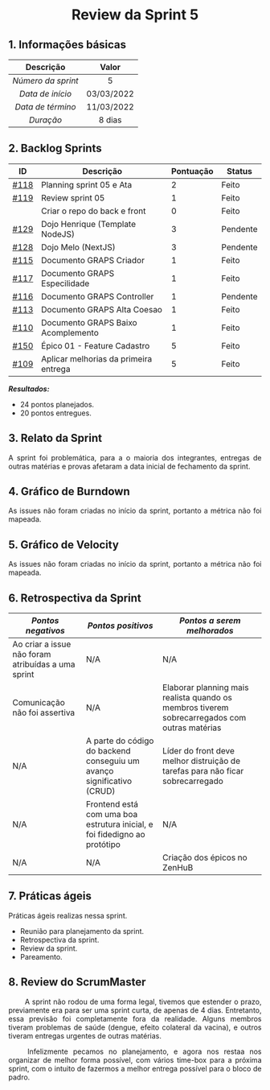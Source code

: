 # <center> Review da Sprint 5

## 1. Informações básicas

| Descrição | Valor |
|:--:|:--:|
|*Número da sprint*|5|
|*Data de início*|03/03/2022|
|*Data de término*|11/03/2022| 
|*Duração*| 8 dias|



## 2. Backlog Sprints

|ID | Descrição | Pontuação| Status |
|---|--------------------|--------------|------------- |
| [#118](https://github.com/UnBArqDsw2021-2/2021.2_G2_Ki-Limpinho/issues/118)   |  Planning sprint 05 e Ata | 2 | Feito | 
| [#119](https://github.com/UnBArqDsw2021-2/2021.2_G2_Ki-Limpinho/issues?page=2&q=is%3Aopen+is%3Aissue)   |  Review sprint 05  | 1 | Feito | 
| []()   |  Criar o repo do back e front | 0 | Feito | 
| [#129](https://github.com/UnBArqDsw2021-2/2021.2_G2_Ki-Limpinho/issues/129)   |  Dojo Henrique (Template NodeJS)  | 3 | Pendente | 
| [#128](https://github.com/UnBArqDsw2021-2/2021.2_G2_Ki-Limpinho/issues/128)   |  Dojo Melo (NextJS)  | 3 | Pendente | 
| [#115](https://github.com/UnBArqDsw2021-2/2021.2_G2_Ki-Limpinho/issues/115)   |  Documento GRAPS Criador | 1 | Feito | 
| [#117](https://github.com/UnBArqDsw2021-2/2021.2_G2_Ki-Limpinho/issues/117)   |  Documento GRAPS Especilidade | 1 | Feito | 
| [#116](https://github.com/UnBArqDsw2021-2/2021.2_G2_Ki-Limpinho/issues/116)   |  Documento GRAPS Controller | 1 | Pendente | 
| [#113](https://github.com/UnBArqDsw2021-2/2021.2_G2_Ki-Limpinho/issues/113)   |  Documento GRAPS Alta Coesao | 1 | Feito | 
| [#110](https://github.com/UnBArqDsw2021-2/2021.2_G2_Ki-Limpinho/issues/110)   |  Documento GRAPS Baixo Acomplemento | 1 | Feito | 
| [#150](https://github.com/UnBArqDsw2021-2/2021.2_G2_Ki-Limpinho/issues/150)   |  Épico 01 - Feature Cadastro | 5 | Feito | 
| [#109](https://github.com/UnBArqDsw2021-2/2021.2_G2_Ki-Limpinho/issues/109)   |  Aplicar melhorias da primeira entrega | 5 |  Feito |


***Resultados:***

* 24 pontos planejados.
* 20 pontos entregues.

## 3. Relato da Sprint 
    
<div style="text-align: justify"> 
    A sprint foi problemática, para a o maioria dos integrantes, entregas de outras matérias e provas afetaram a data inicial de fechamento da sprint.
</div>

## 4. Gráfico de Burndown
<div style="text-align: justify">
    As issues não foram criadas no início da sprint, portanto a métrica não foi mapeada.
</div>  

## 5. Gráfico de Velocity
<div style="text-align: justify">
    As issues não foram criadas no início da sprint, portanto a métrica não foi mapeada.
</div>  

## 6. Retrospectiva da Sprint
|***Pontos negativos*** | ***Pontos positivos*** | ***Pontos a serem melhorados***| 
|--------------|----------------|--------------|
| Ao criar a issue não foram atribuídas a uma sprint | N/A | N/A
| Comunicação não foi assertiva | N/A | Elaborar planning mais realista quando os membros tiverem sobrecarregados com outras matérias
| N/A| A parte do código do backend conseguiu um avanço significativo (CRUD) | Líder do front deve melhor distruição de tarefas para não ficar sobrecarregado
| N/A| Frontend está com uma boa estrutura inicial, e foi fidedigno ao protótipo | N/A|
| N/A| N/A | Criação dos épicos no ZenHuB|


## 7. Práticas ágeis

  Práticas ágeis realizas nessa sprint.  

  - Reunião para planejamento da sprint.
  - Retrospectiva da sprint.
  - Review da sprint.
  - Pareamento.


## 8. Review do ScrumMaster

<p align="justify">&emsp;&emsp;
    A sprint não rodou de uma forma legal, tivemos que estender o prazo, previamente era para ser uma sprint curta, de apenas de 4 dias. Entretanto,
    essa previsão foi completamente fora da realidade. Alguns membros tiveram problemas de saúde (dengue, efeito colateral da vacina), e outros
    tiveram entregas urgentes de outras matérias. 
</p>
<p align="justify">&emsp;&emsp;
    Infelizmente pecamos no planejamento, e agora nos restaa nos organizar de melhor forma possível, com vários time-box para a próxima sprint, com o intuito de fazermos a melhor entrega possível para o bloco de padro.
</p>
